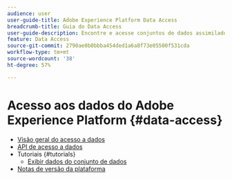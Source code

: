 ```yaml
---
audience: user
user-guide-title: Adobe Experience Platform Data Access
breadcrumb-title: Guia do Data Access
user-guide-description: Encontre e acesse conjuntos de dados assimilados na Experience Platform.
feature: Data Access
source-git-commit: 2790ae0b0bbba454ded1a6a8f73e05500f531cda
workflow-type: tm+mt
source-wordcount: '38'
ht-degree: 57%

---
```



# Acesso aos dados do Adobe Experience Platform {#data-access}

- [Visão geral do acesso a dados](home.md)
- [API de acesso a dados](api.md)
- Tutoriais {#tutorials}
   - [Exibir dados do conjunto de dados](tutorials/dataset-data.md)
- [Notas de versão da plataforma](https://www.adobe.com/go/platform-release-notes-en)